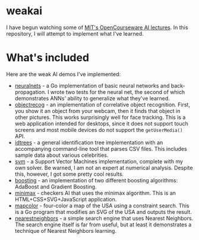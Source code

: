 # weakai

I have begun watching some of [MIT's OpenCourseware AI lectures](http://ocw.mit.edu/courses/electrical-engineering-and-computer-science/6-034-artificial-intelligence-fall-2010/). In this repository, I will attempt to implement what I've learned.

# What's included

Here are the weak AI demos I've implemented:

 * [neuralnets](neuralnets) - a Go implementation of basic neural networks and back-propagation. I wrote two tests for the neural net, the second of which demonstrates ANNs' ability to generalize what they've learned.
 * [objectrecog](objectrecog) - an implementation of correlative object recognition. First, you show it an object from your webcam, then it finds that object in other pictures. This works surprisingly well for face tracking. This is a web application intended for desktops, since it does not support touch screens and most mobile devices do not support the `getUserMedia()` API.
 * [idtrees](idtrees) - a general identification tree implementation with an accompanying command-line tool that parses CSV files. This includes sample data about various celebrities.
 * [svm](svm) - a Support Vector Machines implementation, complete with my own solver. Be warned, I am not an expert at numerical analysis. Despite this, however, I got some pretty cool results.
 * [boosting](boosting) - an implementation of two different boosting algorithms: AdaBoost and Gradient Boosting.
 * [minimax](minimax) - checkers AI that uses the minimax algorithm. This is an HTML+CSS+SVG+JavaScript application.
 * [mapcolor](mapcolor) - four-color a map of the USA using a constraint search. This is a Go program that modifies an SVG of the USA and outputs the result.
 * [nearestneighbors](nearestneighbors) - a simple search engine that uses Nearest Neighbors. The search engine itself is far from useful, but at least it demonstrates a technique of Nearest Neighbors learning.
